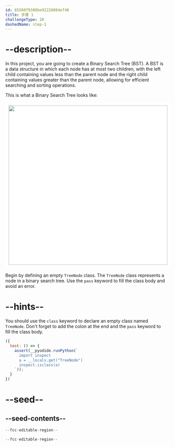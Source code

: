 ```yaml
---
id: 65560f9380be92226084ef46
title: 步骤 1
challengeType: 20
dashedName: step-1
---
```


# --description--

In this project, you are going to create a Binary Search Tree (BST). A BST is a data structure in which each node has at most two children, with the left child containing values less than the parent node and the right child containing values greater than the parent node, allowing for efficient searching and sorting operations.

This is what a Binary Search Tree looks like:

<img class="img-responsive center-block" src="https://cdn.freecodecamp.org/curriculum/python/bst-example.png" style="background-color: white; height:500px; width:500px; padding: 10px;" />

Begin by defining an empty `TreeNode` class. The `TreeNode` class represents a node in a binary search tree. Use the `pass` keyword to fill the class body and avoid an error.

# --hints--

You should use the `class` keyword to declare an empty class named `TreeNode`. Don't forget to add the colon at the end and the `pass` keyword to fill the class body.

```js
({
  test: () => {
    assert(__pyodide.runPython(`
      import inspect
      a = __locals.get("TreeNode")
      inspect.isclass(a)
    `));
  }
})
```

# --seed--

## --seed-contents--

```py
--fcc-editable-region--

--fcc-editable-region--
```

